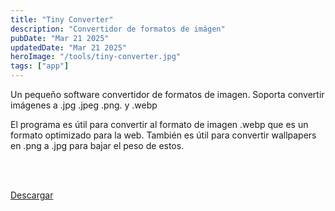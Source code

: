 ```yaml
---
title: "Tiny Converter"
description: "Convertidor de formatos de imágen"
pubDate: "Mar 21 2025"
updatedDate: "Mar 21 2025"
heroImage: "/tools/tiny-converter.jpg"
tags: ["app"]
---
```


Un pequeño software convertidor de formatos de imagen. Soporta convertir imágenes a .jpg .jpeg .png. y .webp

El programa es útil para convertir al formato de imagen .webp que es un formato optimizado para la web. También es útil para convertir wallpapers en .png a .jpg para bajar el peso de estos.

<br><br>

<div class="text-center p-10">
<a 
href="https://sourceonfire.itch.io/tinyconverter" target=_bank 
class="text-center font-bold p-5 rounded-md bg-blue-600 hover:bg-blue-500"> 
    Descargar 
</a>
</div>
